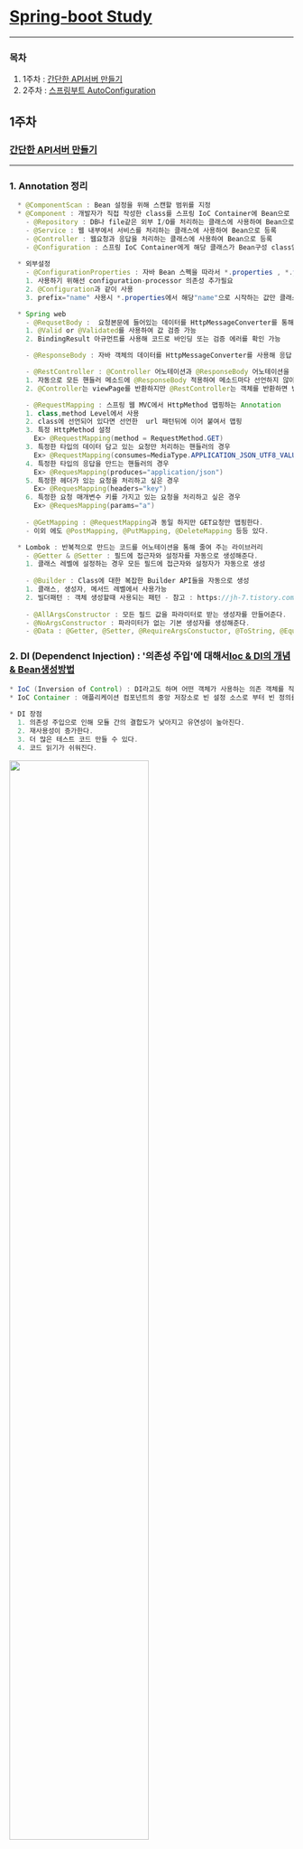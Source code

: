  # [Spring-boot Study](https://github.com/sieunkr/spring-study-group)
---

### 목차
1. 1주차 : [간단한 API서버 만들기](https://github.com/hwangyoungjin/Spring-Web-MVC/tree/master/spring-group-study/README.md#1주차)
2. 2주차 : [스프링부트 AutoConfiguration](https://github.com/hwangyoungjin/Spring-Web-MVC/tree/master/spring-group-study/README.md#2주차)

## 1주차
### [간단한 API서버 만들기](https://brunch.co.kr/@springboot/531)
---
### 1. Annotation 정리 
```java
  * @ComponentScan : Bean 설정을 위해 스캔할 범위를 지정
  * @Component : 개발자가 직접 작성한 class를 스프링 IoC Container에 Bean으로 등록하기 위한 어노테이션 
    - @Repository : DB나 file같은 외부 I/O를 처리하는 클래스에 사용하여 Bean으로 등록
    - @Service : 웹 내부에서 서비스를 처리하는 클래스에 사용하여 Bean으로 등록
    - @Controller : 웹요청과 응답을 처리하는 클래스에 사용하여 Bean으로 등록
    - @Configuration : 스프링 IoC Container에게 해당 클래스가 Bean구성 class임을 알려주는 어노테이션
        
  * 외부설정
    - @ConfigurationProperties : 자바 Bean 스펙을 따라서 *.properties , *.yml 파일에 있는 값을 해당 어노테이션 붙은 클래스에 Getter, Setter를 이용하여 필드값의 바인딩 해준다.
	1. 사용하기 위해선 configuration-processor 의존성 추가필요
	2. @Configuration과 같이 사용
	3. prefix="name" 사용시 *.properties에서 해당"name"으로 시작하는 값만 클래스 field에 바인딩 된다.

  * Spring web
    - @RequsetBody :  요청본문에 들어있는 데이터를 HttpMessageConverter를 통해 자바 객체로 받아올 때 사용
	1. @Valid or @Validated를 사용하여 값 검증 가능
	2. BindingResult 아규먼트를 사용해 코드로 바인딩 또는 검증 에러를 확인 가능

    - @ResponseBody : 자바 객체의 데이터를 HttpMessageConverter를 사용해 응답 본문 메시지로 변환하여 보낼 때 사용

    - @RestController : @Controller 어노테이션과 @ResponseBody 어노테이션을 합쳐놓은 어노테이션 
	1. 자동으로 모든 핸들러 메소드에 @ResponseBody 적용하여 메소드마다 선언하지 않아도 된다.
	2. @Controller는 viewPage를 반환하지만 @RestController는 객체를 반환하면 변환되어 바로 응답으로

    - @RequestMapping : 스프링 웹 MVC에서 HttpMethod 맵핑하는 Annotation
	1. class,method Level에서 사용
	2. class에 선언되어 있다면 선언한  url 패턴뒤에 이어 붙여서 맵핑
	3. 특정 HttpMethod 설정
	  Ex> @RequestMapping(method = RequestMethod.GET)
	3. 특정한 타입의 데이터 담고 있는 요청만 처리하는 핸들러의 경우
	  Ex> @RequestMapping(consumes=MediaType.APPLICATION_JSON_UTF8_VALUE)
	4. 특정한 타입의 응답을 만드는 핸들러의 경우
	  Ex> @RequesMapping(produces="application/json")
	5. 특정한 헤더가 있는 요청을 처리하고 싶은 경우
	  Ex> @RequesMapping(headers="key")
	6. 특정한 요청 매개변수 키를 가지고 있는 요청을 처리하고 싶은 경우
	  Ex> @RequesMapping(params="a")
	 
    - @GetMapping : @RequestMapping과 동일 하지만 GET요청만 맵핑한다.
	- 이외 에도 @PostMapping, @PutMapping, @DeleteMapping 등등 있다.

  * Lombok : 반복적으로 만드는 코드를 어노테이션을 통해 줄여 주는 라이브러리
    - @Getter & @Setter : 필드에 접근자와 설정자를 자동으로 생성해준다.
	1. 클래스 레벨에 설정하는 경우 모든 필드에 접근자와 설정자가 자동으로 생성
 
    - @Builder : Class에 대한 복잡한 Builder API들을 자동으로 생성
	1. 클래스, 생성자, 메서드 레벨에서 사용가능
	2. 빌더패턴 : 객체 생성할때 사용되는 패턴 - 참고 : https://jh-7.tistory.com/3
 
    - @AllArgsConstructor : 모든 필드 값을 파라미터로 받는 생성자를 만들어준다.
    - @NoArgsConstructor : 파라미터가 없는 기본 생성자를 생성해준다.
    - @Data : @Getter, @Setter, @RequireArgsConstuctor, @ToString, @EqualsAndHashCode를 한꺼번에 설정해준다.
```
### 2. DI (Dependenct Injection) : '의존성 주입'에 대해서[Ioc & DI의 개념 & Bean생성방법](https://brunch.co.kr/@springboot/532)
```java 
* IoC (Inversion of Control) : DI라고도 하며 어떤 객체가 사용하는 의존 객체를 직접 만들어 사용하는게 아니라 주입 받아 사용하는 방법을 말한다.
* IoC Container : 애플리케이션 컴포넌트의 중앙 저장소로 빈 설정 소스로 부터 빈 정의를 읽어들이고, 빈을 구성하고 제공한다.
	
* DI 장점
  1. 의존성 주입으로 인해 모듈 간의 결합도가 낮아지고 유연성이 높아진다.
  2. 재사용성이 증가한다.
  3. 더 많은 테스트 코드 만들 수 있다.
  4. 코드 읽기가 쉬워진다.
```
<img src="https://user-images.githubusercontent.com/60174144/104797462-8ab10280-5801-11eb-90a0-8ff3a5988eec.png" width="70%" height="70%">

```java
* 질문사항
1. ResponseMovie없이 Movie객체로 응답 받을 수 는 없는건지?
2. 아래 Logic이 맞는지
```
```java
* 환경
- 2.3.7 RELEASE
- Lombok의존성 추가 
- gradle
```

1. ### **[네이버 오픈 API 활용하기](https://developers.naver.com/docs/common/openapiguide/apilist.md#%EA%B2%80%EC%83%89)**
	- 사용 api : **검색**
	- #### **API 서버의 시스템 구성도**
	- <img src="https://user-images.githubusercontent.com/60174144/104416698-927d6680-55b7-11eb-870b-7d8be4e94696.png" width="70%" height="70%">


2. ### **API 서버 구축하기**
	```java
	[ directory 구조 ]
	* config
	  - HttpClientConfig
	  - NaverProperies
	* model
	  - Movie
	  - MovieGroup
	  - ReponseMovie
	     - Item
	* Service
	  - MovieService
	* repository
	  - MovieRepository
	* repositoryImpl
	  - MovieRepositoryImpl
	* controller
	  - SearchController
	``` 

	1. #### **restTemplate 사용**
		- RestClicent 사용하기 위해 의존성 추가
		```java
		implementation 'org.apache.httpcomponents:httpclient:4.5'
		```
		- RestTemplate @Bean 설정
		```java
		@Configuration
		public class HttpClientConfig {
		    @Bean
		    public RestTemplate restTemplate(){
		        HttpComponentsClientHttpRequestFactory factory = new HttpComponentsClientHttpRequestFactory();
		        HttpClient httpClient = HttpClientBuilder.create()
		                .setMaxConnTotal(50)
		                .setMaxConnPerRoute(10)
		                .build();
		
		        factory.setHttpClient(httpClient);
		        factory.setConnectTimeout(3000);
		        factory.setReadTimeout(5000);
		        return new RestTemplate(factory);
		    }
		}
		```

	2. #### **Active Profiles**
		- Naver OpenAPI를 호출하기 위해 필요한 정보
		- resource 안 application-sercre.properties에 추가 (**git.ignore**)
	3. #### **Config 설정**
		- naver api를 사용하기 위하여 prefix를 naver.openapi로 설정
		```java
		@Getter
		@Setter
		@Configuration
		@ConfigurationProperties(prefix = "naver.openapi") 
		//*.properties에서 앞에 naver.openapi로 시작하는 값만 가져와서 바인딩
		public class NaverProperties {
		    private String movieUrl; //application.properties에 있는 value에 해당
		    private String clientId; //application-secret.properties에 있는 value에 해당
		    private String clientSecret; //application-secret.properties에 있는 value에 해당
		}
		```

	4. #### **영화 검색 서비스 구현하기**
		- 네이버 오픈 api의 결과를 받아 바인딩할 객체 정의
		```java
		@Getter
		@Setter
		@AllArgsConstructor
		@NoArgsConstructor
		public class ResponseMovie {
		    private List<Item> items;
		
		    @Getter
		    @Setter
		    @AllArgsConstructor
		    @NoArgsConstructor			
		    public static class Item{
		        private String title;
		        private String link;
		        private String actor;
		        private String director;
		        private float userRating;
		        //TODO: 필드추가
		    }
		}

		*Lombok Annotation 인텔리제이에서 자동추가 안되는 문제
		-> 직접 import lombok.Annotation; 해줌으로써 해결
		```

		- 직접 사용할 Movie 객체 정의
		```java
		@Builder
		@Getter
		public class Movie implements Serializable {
		    private String title;
		    private String link;
		    private float userRating;
		}
		```

		- MovieRepository 인터페이스 정의
		```java
		@Repository
		public interface MovieRepository {
		    List<Movie> findByQuery(String query);
		}
		```

		- MovieRepository 구현 : MovieRepositoryImpl
		```java

		* never open api를 통해 데이터 가져오는 부분 
		* restTamplate의 경우 map 또는 사용자가 정의한 class 등 다양한 형태로 데이터를 바로 파싱해서 받는다
		* RestTemplate Method :  exchange 
		  - HttpMethod : Any
		  - 설명 : 헤더세팅해서 HttpMethod 요청 보내고 HttpMessageConverter를 통해         
		          인자로 넘긴 Object타입으로 json 데이터 변환해서 ResponseEntitiy로 받는다.
		  - Parameter
		     1. url
		     2. HttpMethod
		     3. HttpEntity (requestEntity)
		     4. Object (Class responseType)

		@Component
		public class MovieRepositoryImpl implements MovieRepository {
		    @Autowired
		    private RestTemplate restTemplate;
		    @Autowired
		    private NaverProperties naverProperties;
		    @Override
		    public List<Movie> findByQuery(String query) {
		        HttpHeaders httpHeaders = new HttpHeaders();
		        httpHeaders.add("X-Naver-Client-Id",naverProperties.getClientId());
		        httpHeaders.add("X-Naver-Client-Secret",naverProperties.getClientSecret());
		
		        String url = naverProperties.getMovieUrl()+"?query=" + query;
		        
		        return restTemplate.exchange(url, HttpMethod.GET, new HttpEntity<>(httpHeaders), ResponseMovie.class)
		                .getBody() // 응답 본문
		                .getItems()
		                .stream()
		                .map(m->Movie.builder() // Movie객체에 담는다.
		                    .title(m.getTitle())
		                    .link(m.getLink())
		                    .userRating(m.getUserRating())
		                    .build())
		                .collect(Collectors.toList());
		    }
		}
		```		

		- MovieService에서 Repository 통해 가져온 데이터 응용
		```java
		@Service
		public class MovieService {
		
		    @Autowired
		    MovieRepository movieRepository;
		
		    public List<Movie> search(final String query){
		        return movieRepository.findByQuery(query);
		    }
		}
		```

		- SearchController 정의
		```java
		@RestController
		@RequestMapping("/api/v1/search")
		public class SearchController {
		    @Autowired
		    private MovieService movieService;
		
		    @GetMapping("/movies")
		    public List<Movie> getMoviesByQuery (@RequestParam(name = "q") String query){
		         return movieService.search(query);
		    }
		}
		```

		- WebBrower에서 JSON 데이터형식 응답 확인
		- <img src="https://user-images.githubusercontent.com/60174144/104403195-5805d080-559b-11eb-8362-0a34f8b7e4b1.png" width="70%" height="70%">

		- 평점순으로 정렬하기 위해 [NAVER 스펙 확인](https://developers.naver.com/docs/search/movie/)
			- 평점 순 정렬기능 제공X

	5. #### **영화 검색 서비스 평점 순 정렬 기능 추가**
		- MovieGroup model 추가 해서 정렬기능 만들기
		```java
		public class MovieGroup {
		    private final List<Movie> list;
		    public MovieGroup(final List<Movie> list){
		        this.list=list;
		    }
		
		    public List<Movie> getList() {
		        return list;
		    }
		
		    public List<Movie> getListOrderRating(){
		        return list.stream().filter(b->!((Float)b.getUserRating()).equals(0.0f))
		                .sorted((a,b)->b.getUserRating() > a.getUserRating() ? 1:-1)
		                .collect(Collectors.toList());
		    }
		}
		```
		- MovieService 수정
		```java
		public List<Movie> search(final String query){
		  MovieGroup movieGroup = new MovieGroup(movieRepository.findByQuery(query));
		  return movieGroup.getListOrderRating();
		}
		```
		- <img src="https://user-images.githubusercontent.com/60174144/104404088-386fa780-559d-11eb-9ba3-220deb1ce049.png" width="70%" height="70%">
	
	6. #### **영화 데이터 전부 가져올 수 있도록 필드 추가**
		- Movie, ResponseMovie의 item의 필드 추가
		```java
		@Builder
		@Getter
		public class Movie implements Serializable {
		    private String title;
		    private String link;
		    private float userRating;
		    private String image;
		    private String pubDate;
		    private String actor;
		    private String director;
		    //titile, link, userRating, image, pubDate, actor, director
		}
		****************
		public class ResponseMovie {
		    private List<Item> items;

		    @Getter
		    @Setter
		    @AllArgsConstructor
		    @NoArgsConstructor
		    public static class Item{
		        //titile, link, userRating, image, pubDate, actor, director
		        private String title;
		        private String link;
		        private float userRating;
		        private String image;
		        private String pubDate;
		        private String actor;
		        private String director;
		        //TODO: 필드추가
		    }
		}
		```
		- <img src="https://user-images.githubusercontent.com/60174144/104413722-2fd59c00-55b2-11eb-9144-857fec57f751.png" width="70%" height="70%">

## 2주차
### [스프링부트 AutoConfiguration](https://brunch.co.kr/@springboot/533)
---
1. ### 스프링 AutoConfiguration                                  
	1. #### 스프링부트 @SpringBootApplication
	```java
	@SpringBootApplication에는 3가지 Annotation이 포함되어 있다.
	  - @EnableAutoConfiguration : 스프링부트의 AutoConfiguration을 사용하겠다는 어노테이션
	  - @SpringBootConfiguration : 스프링부트에서 @Configuration을 대체하는 스프링부트 필수 어노테이션
	  - @ComponentScan : 해당 어노테이션 이하 파일에서 등록할 Bean 스캔

	* 참고 Annotation
	1. @Conditional : 스프링IoC컨테이너에 조건부로 Bean등록하는 역할 가능하다.
	  - @ConditionOnClass(*.class) : classpath에 해당(*)클래스가 존재하면 Bean등록 (즉, 의존성으로 들어와 있다면 해당 로직 수행된다.)
	  - @ConditionOnMissingClass(*.class) : 해당(*)클래스가 없다면 Bean등록
	  - @ConditionOnBean(*.class) : 해당 Bean(*)이 존재하면 Bean으로 등록
	  - @ConditionOnMissingBean(*.class) : 해당(*)Bean이 없다면 Bean등록
	```
	2. #### @EnableAutoConfiguration의 역할
	```java
	스프링부트에서 Bean을 읽을 때 2단계로 읽혀진다
	1단계. @ComponentScan ()
	2단계. @EnableAutoConfiguration
	
	* @EableAutoConfiguration은
	External Library인 org.springframework.boot.autoconfigure.EnableAutoConfiguration 의
	spring.factoriese에 있는 항목(class)들을 Scan 후 Bean으로 등록하여 자동설정
	```
	3. #### 자동설정을 application.properties를 통해 커스터마이징하기
	```java
	1. @EableAutoConfiguration이 등록한 자동설정의 Bean을 사용할때
	2. 대부분의 Bean Class는 등록된 properties(class)를 읽어온다 
	3. properties(class)에는 @ConfigurationProperties를 사용하여 prefix가 정해져있다.
	4. 따라서 application.properties를 활용하여 코드에 큰 수정없이 prefix값으로 커스터마이징 가능  
	```
2. ### 과제
	1. #### 임베디드 톰캣의 쓰레드 풀 사이즈 변경
		```java
		server.tomcat.threads.max=200 // application.properties에서 변경
		```
	2. naver open API를 통해 영화검색서비스 응답 데이터 필드 모두 추가 + 평점이 0인 데이터는 제외하기
	3. naver open API를 통해 영화 외 다른 검색서비스 추가
